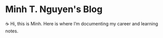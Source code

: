 # Minh T. Nguyen's Blog
☕ Hi, this is Minh. Here is where I’m documenting my career and learning notes.